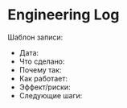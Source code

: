 # Engineering Log
Шаблон записи:
- Дата:
- Что сделано:
- Почему так:
- Как работает:
- Эффект/риски:
- Следующие шаги:
